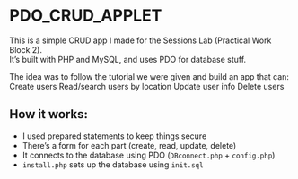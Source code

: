 # PDO_CRUD_APPLET

This is a simple CRUD app I made for the Sessions Lab (Practical Work Block 2).  
It’s built with PHP and MySQL, and uses PDO for database stuff.

The idea was to follow the tutorial we were given and build an app that can:
Create users
Read/search users by location
Update user info
Delete users

## How it works:

- I used prepared statements to keep things secure
- There’s a form for each part (create, read, update, delete)
- It connects to the database using PDO (`DBconnect.php` + `config.php`)
- `install.php` sets up the database using `init.sql`
